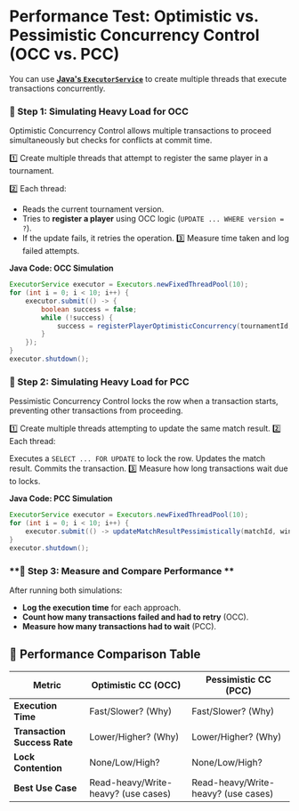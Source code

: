 # **Performance Test: Optimistic vs. Pessimistic Concurrency Control (OCC vs. PCC)**


You can use **[Java's `ExecutorService`](https://www.baeldung.com/java-executor-service-tutorial)** to create multiple threads that execute transactions concurrently.

### **🔹 Step 1: Simulating Heavy Load for OCC**

Optimistic Concurrency Control allows multiple transactions to proceed simultaneously but checks for conflicts at commit time.

1️⃣ Create multiple threads that attempt to register the same player in a tournament.

2️⃣ Each thread:
- Reads the current tournament version.
- Tries to **register a player** using OCC logic (```UPDATE ... WHERE version = ?```).
- If the update fails, it retries the operation. 3️⃣ Measure time taken and log failed attempts.

**Java Code: OCC Simulation**

```java
ExecutorService executor = Executors.newFixedThreadPool(10);
for (int i = 0; i < 10; i++) {
    executor.submit(() -> {
        boolean success = false;
        while (!success) {
            success = registerPlayerOptimisticConcurrency(tournamentId, playerId);
        }
    });
}
executor.shutdown();
```


### **🔹 Step 2: Simulating Heavy Load for PCC**

Pessimistic Concurrency Control locks the row when a transaction starts, preventing other transactions from proceeding.

1️⃣ Create multiple threads attempting to update the same match result.
2️⃣ Each thread: 

Executes a ```SELECT ... FOR UPDATE``` to lock the row.
Updates the match result.
Commits the transaction. 3️⃣ Measure how long transactions wait due to locks.

**Java Code: PCC Simulation**

```java
ExecutorService executor = Executors.newFixedThreadPool(10);
for (int i = 0; i < 10; i++) {
    executor.submit(() -> updateMatchResultPessimistically(matchId, winnerId));
}
executor.shutdown();
```


### **🔹 Step 3: Measure and Compare Performance **


After running both simulations:

- **Log the execution time** for each approach.
- **Count how many transactions failed and had to retry** (OCC).
- **Measure how many transactions had to wait** (PCC).


## **📌 Performance Comparison Table**
| **Metric**               | **Optimistic CC (OCC)** | **Pessimistic CC (PCC)** |
|--------------------------|------------------|------------------|
| **Execution Time**       | Fast/Slower? (Why) | Fast/Slower? (Why) |
| **Transaction Success Rate** | Lower/Higher? (Why) | Lower/Higher? (Why) |
| **Lock Contention**      | None/Low/High? | None/Low/High? |
| **Best Use Case**       | Read-heavy/Write-heavy? (use cases) | Read-heavy/Write-heavy? (use cases) |

